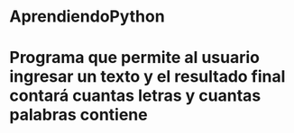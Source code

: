 # AprendiendoPython
# Programa que permite al usuario ingresar un texto y el resultado final contará cuantas letras y cuantas palabras contiene
